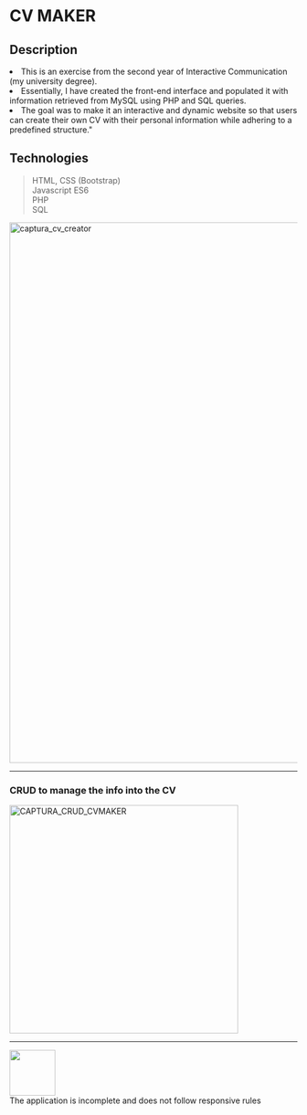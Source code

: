# CV MAKER
## Description


<li>This is an exercise from the second year of Interactive Communication (my university degree). 
<li>Essentially, I have created the front-end interface and populated it with information retrieved from MySQL using PHP and SQL queries. 
<li>The goal was to make it an interactive and dynamic website so that users can create their own CV with their personal information while adhering to a predefined structure."

## Technologies
> HTML, CSS (Bootstrap) <br>
> Javascript ES6 <br>
> PHP <br>
> SQL <br>

<img width="947" alt="captura_cv_creator" src="https://github.com/albertarrebola08/CV_MAKER/assets/104431726/0a076d0e-5824-43ca-86d3-ec82d980685d">
<hr>

### CRUD to manage the info into the CV
<img width="400px" alt="CAPTURA_CRUD_CVMAKER" src="https://github.com/albertarrebola08/CV_MAKER/assets/104431726/ab24d4f9-012c-4cd9-bc64-5db895b25681">
<hr>

<img src="https://cdn-icons-png.flaticon.com/256/4677/4677300.png" width="80px"> <br>The application is incomplete and does not follow responsive rules
